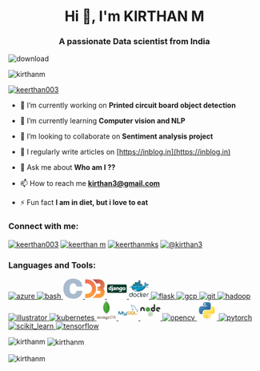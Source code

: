  

<h1 align="center">Hi 👋, I'm KIRTHAN M</h1>
<h3 align="center">A passionate Data scientist from India</h3>


   ![download](https://user-images.githubusercontent.com/76951087/114719562-d87fcd00-9d54-11eb-94bf-d377ba491efe.jpg)  

<p align="left"> <img src="https://komarev.com/ghpvc/?username=kirthanm&label=Profile%20views&color=0e75b6&style=flat" alt="kirthanm" /> </p>

<p align="left"> <a href="https://twitter.com/keerthan003" target="blank"><img src="https://img.shields.io/twitter/follow/keerthan003?logo=twitter&style=for-the-badge" alt="keerthan003" /></a> </p>

- 🔭 I’m currently working on **Printed circuit board object detection**

- 🌱 I’m currently learning **Computer vision and NLP**

- 👯 I’m looking to collaborate on **Sentiment analysis project**

- 📝 I regularly write articles on [https://inblog.in](https://inblog.in)

- 💬 Ask me about **Who am I ??**

- 📫 How to reach me **kirthan3@gmail.com**

- ⚡ Fun fact **I am in diet, but i love to eat**

<h3 align="left">Connect with me:</h3>
<p align="left">
<a href="https://twitter.com/keerthan003" target="blank"><img align="center" src="https://cdn.jsdelivr.net/npm/simple-icons@3.0.1/icons/twitter.svg" alt="keerthan003" height="30" width="40" /></a>
<a href="https://linkedin.com/in/keerthan m" target="blank"><img align="center" src="https://cdn.jsdelivr.net/npm/simple-icons@3.0.1/icons/linkedin.svg" alt="keerthan m" height="30" width="40" /></a>
<a href="https://instagram.com/keerthanmks" target="blank"><img align="center" src="https://cdn.jsdelivr.net/npm/simple-icons@3.0.1/icons/instagram.svg" alt="keerthanmks" height="30" width="40" /></a>
<a href="https://medium.com/@kirthan3" target="blank"><img align="center" src="https://cdn.jsdelivr.net/npm/simple-icons@3.0.1/icons/medium.svg" alt="@kirthan3" height="30" width="40" /></a>
</p>

<h3 align="left">Languages and Tools:</h3>
<p align="left"> <a href="https://azure.microsoft.com/en-in/" target="_blank"> <img src="https://www.vectorlogo.zone/logos/microsoft_azure/microsoft_azure-icon.svg" alt="azure" width="40" height="40"/> </a> <a href="https://www.gnu.org/software/bash/" target="_blank"> <img src="https://www.vectorlogo.zone/logos/gnu_bash/gnu_bash-icon.svg" alt="bash" width="40" height="40"/> </a> <a href="https://www.cprogramming.com/" target="_blank"> <img src="https://raw.githubusercontent.com/devicons/devicon/master/icons/c/c-original.svg" alt="c" width="40" height="40"/> </a> <a href="https://d3js.org/" target="_blank"> <img src="https://raw.githubusercontent.com/devicons/devicon/master/icons/d3js/d3js-original.svg" alt="d3js" width="40" height="40"/> </a> <a href="https://www.djangoproject.com/" target="_blank"> <img src="https://raw.githubusercontent.com/devicons/devicon/master/icons/django/django-original.svg" alt="django" width="40" height="40"/> </a> <a href="https://www.docker.com/" target="_blank"> <img src="https://raw.githubusercontent.com/devicons/devicon/master/icons/docker/docker-original-wordmark.svg" alt="docker" width="40" height="40"/> </a> <a href="https://flask.palletsprojects.com/" target="_blank"> <img src="https://www.vectorlogo.zone/logos/pocoo_flask/pocoo_flask-icon.svg" alt="flask" width="40" height="40"/> </a> <a href="https://cloud.google.com" target="_blank"> <img src="https://www.vectorlogo.zone/logos/google_cloud/google_cloud-icon.svg" alt="gcp" width="40" height="40"/> </a> <a href="https://git-scm.com/" target="_blank"> <img src="https://www.vectorlogo.zone/logos/git-scm/git-scm-icon.svg" alt="git" width="40" height="40"/> </a> <a href="https://hadoop.apache.org/" target="_blank"> <img src="https://www.vectorlogo.zone/logos/apache_hadoop/apache_hadoop-icon.svg" alt="hadoop" width="40" height="40"/> </a> <a href="https://www.adobe.com/in/products/illustrator.html" target="_blank"> <img src="https://www.vectorlogo.zone/logos/adobe_illustrator/adobe_illustrator-icon.svg" alt="illustrator" width="40" height="40"/> </a> <a href="https://kubernetes.io" target="_blank"> <img src="https://www.vectorlogo.zone/logos/kubernetes/kubernetes-icon.svg" alt="kubernetes" width="40" height="40"/> </a> <a href="https://www.mongodb.com/" target="_blank"> <img src="https://raw.githubusercontent.com/devicons/devicon/master/icons/mongodb/mongodb-original-wordmark.svg" alt="mongodb" width="40" height="40"/> </a> <a href="https://www.mysql.com/" target="_blank"> <img src="https://raw.githubusercontent.com/devicons/devicon/master/icons/mysql/mysql-original-wordmark.svg" alt="mysql" width="40" height="40"/> </a> <a href="https://nodejs.org" target="_blank"> <img src="https://raw.githubusercontent.com/devicons/devicon/master/icons/nodejs/nodejs-original-wordmark.svg" alt="nodejs" width="40" height="40"/> </a> <a href="https://opencv.org/" target="_blank"> <img src="https://www.vectorlogo.zone/logos/opencv/opencv-icon.svg" alt="opencv" width="40" height="40"/> </a> <a href="https://www.python.org" target="_blank"> <img src="https://raw.githubusercontent.com/devicons/devicon/master/icons/python/python-original.svg" alt="python" width="40" height="40"/> </a> <a href="https://pytorch.org/" target="_blank"> <img src="https://www.vectorlogo.zone/logos/pytorch/pytorch-icon.svg" alt="pytorch" width="40" height="40"/> </a> <a href="https://scikit-learn.org/" target="_blank"> <img src="https://upload.wikimedia.org/wikipedia/commons/0/05/Scikit_learn_logo_small.svg" alt="scikit_learn" width="40" height="40"/> </a> <a href="https://www.tensorflow.org" target="_blank"> <img src="https://www.vectorlogo.zone/logos/tensorflow/tensorflow-icon.svg" alt="tensorflow" width="40" height="40"/> </a> </p>

<p><img align="left" src="https://github-readme-stats.vercel.app/api/top-langs?username=kirthanm&show_icons=true&locale=en&layout=compact" alt="kirthanm" /></p>

<p>&nbsp;<img align="center" src="https://github-readme-stats.vercel.app/api?username=kirthanm&show_icons=true&locale=en" alt="kirthanm" /></p>

<p><img align="center" src="https://github-readme-streak-stats.herokuapp.com/?user=kirthanm&" alt="kirthanm" /></p>


